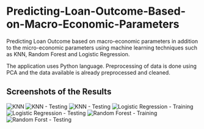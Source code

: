# Predicting-Loan-Outcome-Based-on-Macro-Economic-Parameters
Predicting Loan Outcome based on macro-economic parameters in addition to the micro-economic parameters using machine learning techniques such as KNN, Random Forest and Logistic Regression.

The application uses Python language. Preprocessing of data is done using PCA and the data available is already preprocessed and cleaned.

## Screenshots of the Results
![KNN](https://i.imgur.com/IEKtg3k.png) ![KNN - Testing](https://i.imgur.com/yqUDhZS.png)
![KNN - Testing](https://i.imgur.com/yqUDhZS.png)
![Logistic Regression - Training](https://i.imgur.com/9ggt71g.png)
![Logistic Regression - Testing](https://i.imgur.com/BMJPIre.png)
![Random Forest - Training](https://i.imgur.com/CQfG0eK.png)
![Random Forst - Testing](https://i.imgur.com/9ggt71g.png)
